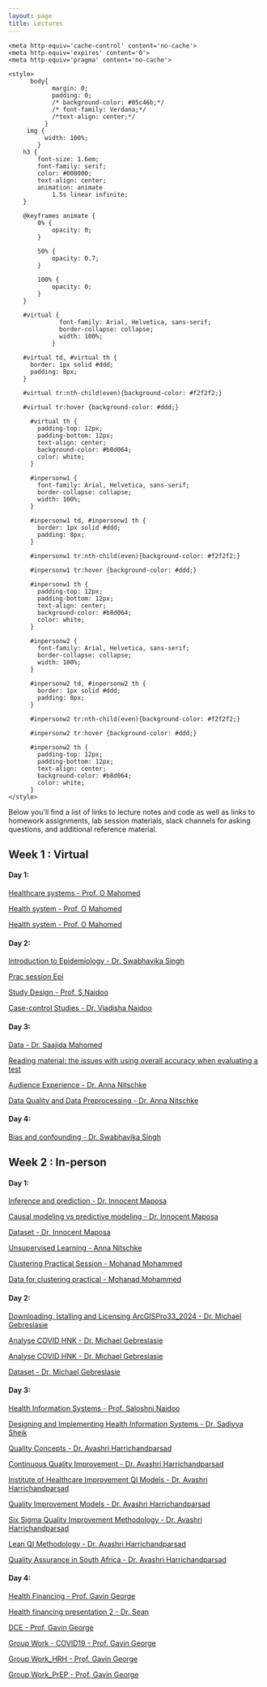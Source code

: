 ```yaml
---
layout: page
title: Lectures
---
```

<html lang="en">
    
<head>
    <meta charset="UTF-8">
     <meta name="viewport" content="width=device-width, initial-scale=1.0"> 

    <meta http-equiv='cache-control' content='no-cache'> 
    <meta http-equiv='expires' content='0'> 
    <meta http-equiv='pragma' content='no-cache'>
  
    <style>
          body{
                margin: 0;
                padding: 0;
                /* background-color: #05c46b;*/
                /* font-family: Verdana;*/
                /*text-align: center;*/
              }
         img {
              width: 100%;
            }
        h3 {
            font-size: 1.6em;
            font-family: serif;
            color: #008000;
            text-align: center;
            animation: animate 
                1.5s linear infinite;
        }
  
        @keyframes animate {
            0% {
                opacity: 0;
            }
  
            50% {
                opacity: 0.7;
            }
  
            100% {
                opacity: 0;
            }
        }
      
        #virtual {
                  font-family: Arial, Helvetica, sans-serif;
                  border-collapse: collapse;
                  width: 100%;
                }

        #virtual td, #virtual th {
          border: 1px solid #ddd;
          padding: 8px;
        }

        #virtual tr:nth-child(even){background-color: #f2f2f2;}

        #virtual tr:hover {background-color: #ddd;}

          #virtual th {
            padding-top: 12px;
            padding-bottom: 12px;
            text-align: center;
            background-color: #b8d064;
            color: white;
          }

          #inpersonw1 {
            font-family: Arial, Helvetica, sans-serif;
            border-collapse: collapse;
            width: 100%;
          }

          #inpersonw1 td, #inpersonw1 th {
            border: 1px solid #ddd;
            padding: 8px;
          }

          #inpersonw1 tr:nth-child(even){background-color: #f2f2f2;}

          #inpersonw1 tr:hover {background-color: #ddd;}

          #inpersonw1 th {
            padding-top: 12px;
            padding-bottom: 12px;
            text-align: center;
            background-color: #b8d064;
            color: white;
          }

          #inpersonw2 {
            font-family: Arial, Helvetica, sans-serif;
            border-collapse: collapse;
            width: 100%;
          }

          #inpersonw2 td, #inpersonw2 th {
            border: 1px solid #ddd;
            padding: 8px;
          }

          #inpersonw2 tr:nth-child(even){background-color: #f2f2f2;}

          #inpersonw2 tr:hover {background-color: #ddd;}

          #inpersonw2 th {
            padding-top: 12px;
            padding-bottom: 12px;
            text-align: center;
            background-color: #b8d064;
            color: white;
          }
    </style>
</head>
  
<body>

Below you'll find a list of links to lecture notes and code as well as links to homework assignments, lab session materials, slack channels for asking questions, and additional reference material.




<h2>Week 1 : Virtual</h2>

<h4> Day 1:</h4>

<a href="https://hscourseukzn2024.github.io/PDFLectures/Healthcare systems 2024.pdf" download> Healthcare systems - Prof. O Mahomed </a> <br>

<a href="https://hscourseukzn2024.github.io/PDFLectures/Health system 2024 .pdf" download> Health system - Prof. O Mahomed </a> <br>

<a href="https://stuukznac-my.sharepoint.com/:p:/g/personal/mohammedm1_ukzn_ac_za/Ec5_biRAxWhDola9Z1MrFc4Bj3xiQNZeTyt-dUKOUjE5UQ?e=K75Y1a" download> Health system - Prof. O Mahomed </a> <br>


<h4> Day 2:</h4>

<a href="https://hscourseukzn2024.github.io/PDFLectures/Introduction to Epidemiology.pdf" download> Introduction to Epidemiology - Dr. Swabhavika Singh </a> <br>

<a href="https://hscourseukzn2024.github.io/PDFLectures/Prac session Epi 20.08.24 - Copy.pdf" download> Prac session Epi </a> <br>

<a href="https://hscourseukzn2024.github.io/PDFLectures/DSI-Health Sytems_ Study Design_Washa Takwimu _Final.pdf" download> Study Design - Prof. S Naidoo </a> <br> 

<a href="https://hscourseukzn2024.github.io/PDFLectures/DSI-Health Sytems_ Case-control Studies.pdf" download> Case-control Studies - Dr. Viadisha Naidoo </a> <br> 


<h4> Day 3:</h4>

<a href="https://hscourseukzn2024.github.io/PDFLectures/screening 2024.pdf" download> Data - Dr. Saajida Mahomed</a> <br>

<a href="https://hscourseukzn2024.github.io/PDFLectures/jgi_30091.pdf" download> Reading material: the issues with using overall accuracy when evaluating a test </a> <br>

<a href="https://hscourseukzn2024.github.io/PDFLectures/Audience Experience.pptx" download> Audience Experience - Dr. Anna Nitschke </a> <br>

<a href="https://hscourseukzn2024.github.io/PDFLectures/Data Quality and Data Preprocessing _ Nitschke.pdf" download> Data Quality and Data Preprocessing - Dr. Anna Nitschke </a> <br>



<h4> Day 4:</h4>

<a href="https://hscourseukzn2024.github.io/PDFLectures/Bias and confounding.pdf" download> Bias and confounding - Dr. Swabhavika Singh </a> <br>


<h2>Week 2 : In-person</h2>

<h4> Day 1:</h4>
<a href="https://hscourseukzn2024.github.io/PDFLectures/Inference-and-predictionv1.pdf" download> Inference and prediction - Dr. Innocent Maposa </a> <br>

<a href="https://hscourseukzn2024.github.io/PDFLectures/Causal-modeling-vs-predictive-modeling.pdf" download> Causal modeling vs predictive modeling - Dr. Innocent Maposa </a> <br>

<a href="https://hscourseukzn2024.github.io/PDFLectures/popdatex.xlsx" download> Dataset - Dr. Innocent Maposa </a> <br>

<a href="https://hscourseukzn2024.github.io/PDFLectures/Unsupervised_Learning_Nitschke.pdf" download> Unsupervised Learning - Anna Nitschke </a> <br>

<a href="https://hscourseukzn2024.github.io/PDFLectures/Clustering_Practical_Session.Rmd" download> Clustering Practical Session - Mohanad Mohammed </a> <br>

<a href="https://hscourseukzn2024.github.io/PDFLectures/clustering_data_final.csv" download> Data for clustering practical - Mohanad Mohammed </a> <br>


<h4> Day 2:</h4>

<a href="https://hscourseukzn2024.github.io/PDFLectures/DownloadingIstallingAndLicensingArcGISPro33_2024.pdf" download> Downloading, Istalling and Licensing ArcGISPro33_2024 - Dr. Michael Gebreslasie </a> <br>

<a href="https://hscourseukzn2024.github.io/PDFLectures/Analyse COVID HNK.docx" download> Analyse COVID HNK - Dr. Michael Gebreslasie </a> <br>

<a href="https://hscourseukzn2024.github.io/PDFLectures/Track virus spread with ArcGIS Insights.docx" download> Analyse COVID HNK - Dr. Michael Gebreslasie </a> <br>

<a href="https://drive.google.com/file/d/1IgoO8kN7e_8o-4lu-0vH-xjaWBNIVkyl/view?usp=drive_link"> Dataset - Dr. Michael Gebreslasie </a> <br>


<h4> Day 3:</h4>

<a href="https://hscourseukzn2024.github.io/PDFLectures/Health Information Systems2024_DSI.pdf" download> Health Information Systems - Prof. Saloshni Naidoo </a> <br>

<a href="https://hscourseukzn2024.github.io/PDFLectures/Designing and Implementing Health Information Systems.pdf" download> Designing and Implementing Health Information Systems - Dr. Sadiyya Sheik </a> <br>

<a href="https://hscourseukzn2024.github.io/PDFLectures/1_Quality Concepts 2024.pdf" download> Quality Concepts - Dr. Avashri Harrichandparsad </a> <br>

<a href="https://hscourseukzn2024.github.io/PDFLectures/2 Continuous Quality Improvement 2024.pdf" download> Continuous Quality Improvement - Dr. Avashri Harrichandparsad </a> <br>

<a href="https://hscourseukzn2024.github.io/PDFLectures/3 Institute of Healthcare Improvement QI Models.pdf" download> Institute of Healthcare Improvement QI Models - Dr. Avashri Harrichandparsad </a> <br>

<a href="https://hscourseukzn2024.github.io/PDFLectures/4_Quality Improvement Models.pdf" download> Quality Improvement Models - Dr. Avashri Harrichandparsad </a> <br>

<a href="https://hscourseukzn2024.github.io/PDFLectures/5_Six Sigma Quality Improvement Methodology.pdf" download> Six Sigma Quality Improvement Methodology - Dr. Avashri Harrichandparsad </a> <br>

<a href="https://hscourseukzn2024.github.io/PDFLectures/6_Lean QI Methodology.pdf" download> Lean QI Methodology - Dr. Avashri Harrichandparsad </a> <br>

<a href="https://hscourseukzn2024.github.io/PDFLectures/7_Quality Assurance in South Africa.pdf" download> Quality Assurance in South Africa - Dr. Avashri Harrichandparsad </a> <br>


<h4> Day 4:</h4>

<a href="https://hscourseukzn2024.github.io/PDFLectures/Session 1_Health Financing_HSS short course_August2024.pdf" download> Health Financing - Prof. Gavin George </a> <br>

<a href="https://hscourseukzn2024.github.io/PDFLectures/Health financing presentation.pdf" download> Health financing presentation 2 - Dr. Sean </a> <br>

<a href="https://hscourseukzn2024.github.io/PDFLectures/Session 3_DCE_HSS short course_August2024.pdf" download> DCE - Prof. Gavin George </a> <br>

<a href="https://hscourseukzn2024.github.io/PDFLectures/Group Work_COVID19.docx" download> Group Work - COVID19 - Prof. Gavin George </a> <br>

<a href="https://hscourseukzn2024.github.io/PDFLectures/Group Work_HRH.docx" download> Group Work_HRH - Prof. Gavin George </a> <br>

<a href="https://hscourseukzn2024.github.io/PDFLectures/Group Work_PrEP.docx" download> Group Work_PrEP - Prof. Gavin George </a> <br>



<!--



<h5>Groups Presentations</h5>

<a href="https://hscourseukzn.github.io/PDFLectures/Data science QIP vino.pdf" download> Data science QIP - [Dennis - Vincent - Jeroen - Vino] </a> <br>

<a href="https://hscourseukzn.github.io/PDFLectures/ReproHealth_Revive_2023.pdf" download> ReproHealth_Revive_2023 - [Zakia Salod - Castory Munishi - Ayogeboh Epizitone - Khanyisile Nene] </a> <br>

<a href="https://hscourseukzn.github.io/PDFLectures/Health_Horizons_India_2023.pdf" download> Health_Horizons_India_2023 - [Zakia Salod - Nonjabulo Gwala - Castory Munishi - Jeroen Van Lobenstein] </a> <br>

<a href="https://hscourseukzn.github.io/PDFLectures/NCD_ Slides.pdf" download> NCD - [Rebecca - Yakubu - Nonjabulo - Amos] </a> <br>

<a href="https://hscourseukzn.github.io/PDFLectures/Immunisation Group3.pdf" download> Immunisation - [Andile Dlamini - Alex Mutebe - Enock Mwizerwa] </a> <br>


<h4> Day 5:</h4>

<a href="https://hscourseukzn.github.io/PDFLectures/Fundamentals of R.zip" download> Fundamentals of R - Dr. Mohanad</a> <br>


<h4> Day 6:</h4>

<a href="https://hscourseukzn.github.io/PDFLectures/DSI-Africa_quasiexperimental.pdf" download> DSI-Africa Quasi Experimental - Prof. Till </a> <br>

<h4> Day 7:</h4>

<a href="https://hscourseukzn.github.io/PDFLectures/DSI-Africa dimension reduction.pdf" download> Dimension Reduction - Prof. Till </a> <br>

<a href="https://hscourseukzn.github.io/PDFLectures/HS_prac2.Rmd" download> PCA Practical - Dr. Mohanad </a> <br>

<a href="https://hscourseukzn.github.io/PDFLectures/Assets_Data - prac.csv" download> Assets Data - PCA Practical - Dr. Mohanad </a> <br>

<h4> Day 8:</h4>
<a href="https://hscourseukzn.github.io/PDFLectures/DSI-Africa cluster analysis.pdf" download> DSI-Africa cluster analysis - Prof. Till </a> <br>

<a href="https://hscourseukzn.github.io/PDFLectures/clustering_data_final.csv" download> Dataset - Clustering Analysis Practical - Dr. Mohanad </a> <br>

<a href="https://hscourseukzn.github.io/PDFLectures/Clustering Practical Session 3.Rmd" download> Clustering Practical Session 3 - Dr. Mohanad </a> <br>

<a href="https://uc-r.github.io/kmeans_clustering"> Tutorial </a> <br>


<h4> Day 9:</h4>

<a href="https://hscourseukzn.github.io/PDFLectures/Prediction_30Aug23.pdf" download> Prediction - Prof. Till </a> <br>

<a href="https://hscourseukzn.github.io/PDFLectures/Data_group_Prac.csv" download> Dataset - Prediction Practical - Dr. Mohanad </a> <br>

<a href="https://hscourseukzn.github.io/PDFLectures/Prediction - Practical.Rmd" download> Prediction - Practical - Dr. Mohanad </a> <br>

<a href="https://rpubs.com/pmtam/knn"> Tutorial </a> <br>

-->
</body>
</html>



